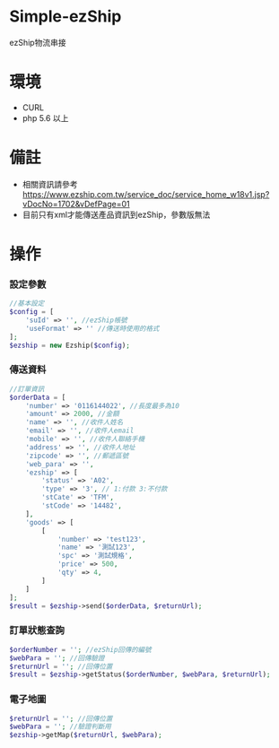 # Simple-ezShip
ezShip物流串接

# 環境
- CURL
- php 5.6 以上

# 備註
- 相關資訊請參考 https://www.ezship.com.tw/service_doc/service_home_w18v1.jsp?vDocNo=1702&vDefPage=01
- 目前只有xml才能傳送產品資訊到ezShip，參數版無法

# 操作
<h3>設定參數</h3>

```php
//基本設定
$config = [
    'suId' => '', //ezShip帳號
    'useFormat' => '' //傳送時使用的格式
];
$ezship = new Ezship($config);
```

<h3>傳送資料</h3>

```php
//訂單資訊
$orderData = [
    'number' => '0116144022', //長度最多為10
    'amount' => 2000, //金額
    'name' => '', //收件人姓名
    'email' => '', //收件人email
    'mobile' => '', //收件人聯絡手機
    'address' => '', //收件人地址
    'zipcode' => '', //郵遞區號
    'web_para' => '', 
    'ezship' => [
        'status' => 'A02',
        'type' => '3', // 1:付款 3:不付款
        'stCate' => 'TFM',
        'stCode' => '14482',
    ],
    'goods' => [
        [
            'number' => 'test123',
            'name' => '測試123',
            'spc' => '測試規格',
            'price' => 500,
            'qty' => 4,
        ]
    ]
];
$result = $ezship->send($orderData, $returnUrl);
```

<h3>訂單狀態查詢</h3>

```php
$orderNumber = ''; //ezShip回傳的編號
$webPara = ''; //回傳驗證
$returnUrl = ''; //回傳位置
$result = $ezship->getStatus($orderNumber, $webPara, $returnUrl);
```

<h3>電子地圖</h3>

```php
$returnUrl = ''; //回傳位置
$webPara = ''; //驗證判斷用
$ezship->getMap($returnUrl, $webPara);
```
